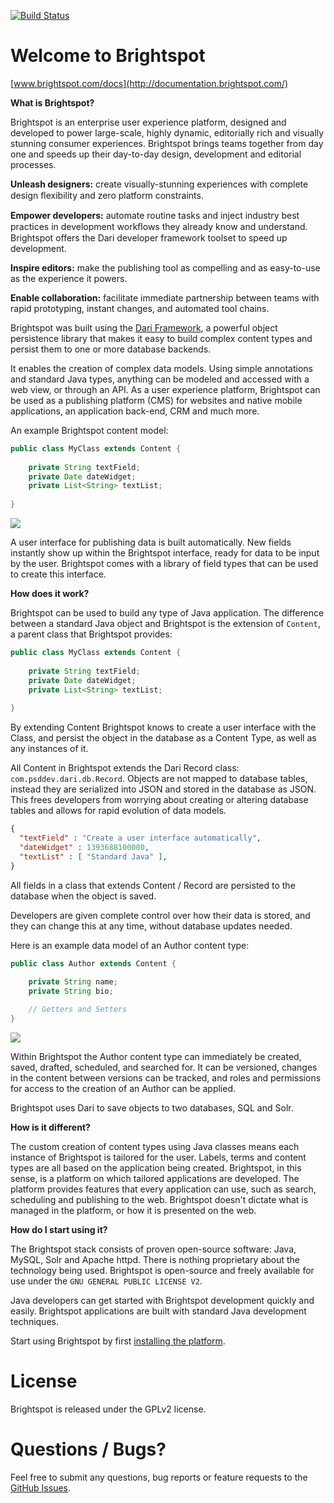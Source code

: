 [![Build Status](https://travis-ci.org/perfectsense/brightspot-cms.svg)](https://travis-ci.org/perfectsense/brightspot-cms)

Welcome to Brightspot
=========================

[www.brightspot.com/docs](http://documentation.brightspot.com/)

**What is Brightspot?**

Brightspot is an enterprise user experience platform, designed and developed to power large-scale, highly dynamic, editorially rich and visually stunning consumer experiences. Brightspot brings teams together from day one and speeds up their day-to-day design, development and editorial processes.

**Unleash designers:** create visually-stunning experiences with complete design ﬂexibility and zero platform constraints.
 
**Empower developers:** automate routine tasks and inject industry best practices in development workﬂows they already know and understand. Brightspot offers the Dari developer framework toolset to speed up development.
 
**Inspire editors:** make the publishing tool as compelling and as easy-to-use as the  experience it powers.
 
**Enable collaboration:** facilitate immediate partnership between teams with rapid prototyping, instant changes, and automated tool chains.

Brightspot was built using the [Dari Framework](http://github.com/perfectsense/dari), a powerful object persistence library that makes it easy to build complex content types and persist them to one or more database backends. 

It enables the creation of complex data models. Using simple annotations and standard Java types, anything can be modeled and accessed with a web view, or through an API. As a user experience platform, Brightspot can be used as a publishing platform (CMS) for websites and native mobile applications, an application back-end, CRM and much more.

An example Brightspot content model:

```java
public class MyClass extends Content {
   
	private String textField;
	private Date dateWidget;
	private List<String> textList;
       
}
```

![](http://d3qqon7jsl4v2v.cloudfront.net/25/8f/eb630e7b4270a072e6b35c1d317d/screen-shot-2014-12-03-at-120246-pmpng.32.11%20PM.png)

A user interface for publishing data is built automatically. New fields instantly show up within the Brightspot interface, ready for data to be input by the user. Brightspot comes with a library of field types that can be used to create this interface.


**How does it work?**

Brightspot can be used to build any type of Java application. The difference between a standard Java object and Brightspot is the extension of `Content`, a parent class that Brightspot provides:

```java
public class MyClass extends Content {
   
	private String textField;
	private Date dateWidget;
	private List<String> textList;
       
}
```

By extending Content Brightspot knows to create a user interface with the Class, and persist the object in the database as a Content Type, as well as any instances of it.

All Content in Brightspot extends the Dari Record class: `com.psddev.dari.db.Record`. Objects are not mapped to database tables, instead they are serialized into JSON and stored in the database as JSON. This frees developers from worrying about creating or altering database tables and allows for rapid evolution of data models.

```json
{
  "textField" : "Create a user interface automatically",
  "dateWidget" : 1393688100000,
  "textList" : [ "Standard Java" ],
}
```

All fields in a class that extends Content / Record are persisted to the database when the object is saved.

Developers are given complete control over how their data is stored, and they can change this at any time, without database updates needed.

Here is an example data model of an Author content type:

```java
public class Author extends Content {
    
    private String name;
    private String bio;

    // Getters and Setters
}
```

![](http://d3qqon7jsl4v2v.cloudfront.net/b1/89/249636264cf896aa62aca89404fc/screen-shot-2014-12-03-at-121112-pmpng.33.29%20PM.png)

Within Brightspot the Author content type can immediately be created, saved, drafted, scheduled, and searched for. It can be versioned, changes in the content between versions can be tracked, and roles and permissions for access to the creation of an Author can be applied.

Brightspot uses Dari to save objects to two databases, SQL and Solr.

**How is it different?**

The custom creation of content types using Java classes means each instance of Brightspot is tailored for the user. Labels, terms and content types are all based on the application being created. Brightspot, in this sense, is a platform on which tailored applications are developed. The platform provides features that every application can use, such as search, scheduling and publishing to the web. Brightspot doesn't dictate what is managed in the platform, or how it is presented on the web.

**How do I start using it?**

The Brightspot stack consists of proven open-source software: Java, MySQL, Solr and Apache httpd. There is nothing proprietary about the technology being used. Brightspot is open-source and freely available for use under the `GNU GENERAL PUBLIC LICENSE V2`.

Java developers can get started with Brightspot development quickly and easily. Brightspot applications are built with standard Java development techniques.

Start using Brightspot by first [installing the platform](http://documentation.brightspot.com/docs/3.2/getting-started/installation).

License
=======
Brightspot is released under the GPLv2 license.

Questions / Bugs?
=====

Feel free to submit any questions,  bug reports or feature requests to the
[GitHub Issues](https://github.com/perfectsense/brightspot-cms/issues).
